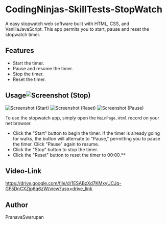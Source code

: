 # CodingNinjas-SkillTests-StopWatch
A easy stopwatch web software built with HTML, CSS, and VanillaJavaScript. This app permits you to start, pause and reset the stopwatch timer.
## Features

- Start the timer.
- Pause and resume the timer.
- Stop the timer.
- Reset the timer.

## Usage![Screenshot (Stop)](https://github.com/PranavaSwarupan/CodingNinjas-SkillTests-StopWatch/assets/144361971/2daa79f6-c089-4e3f-907c-10c293e93cbd)
![Screenshot (Start)](https://github.com/PranavaSwarupan/CodingNinjas-SkillTests-StopWatch/assets/144361971/b6ea4730-8fee-4e53-a9aa-f24cce0a75c0)
![Screenshot (Reset)](https://github.com/PranavaSwarupan/CodingNinjas-SkillTests-StopWatch/assets/144361971/ba40b26d-50f6-4667-aa2f-accb51b3cb7a)
![Screenshot (Pause)](https://github.com/PranavaSwarupan/CodingNinjas-SkillTests-StopWatch/assets/144361971/492624c5-ef54-4c5c-be86-a13c7595c43f)


To use the stopwatch app, simply open the `MainPage.Html` record on your net browser.

- Click the "Start" button to begin the timer. If the timer is already going for walks, the button will alternate to "Pause," permitting you to pause the timer. Click "Pause" again to resume.
- Click the "Stop" button to stop the timer.
- Click the "Reset" button to reset the timer to 00:00.**

## Video-Link
https://drive.google.com/file/d/1ESABzXd7KMxyUCJq-GF5DnCXZjp6q6zW/view?usp=drive_link

## Author
PranavaSwarupan
